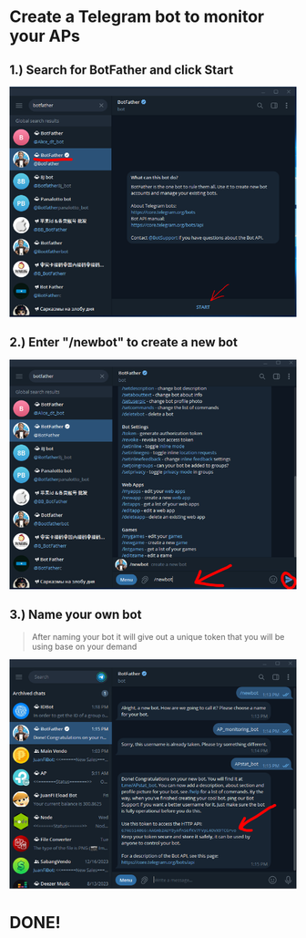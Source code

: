 # Create a Telegram bot to monitor your APs 

## 1.) Search for BotFather and click Start
<p align="center">
  <img src="./botfather.PNG"/>
</p>

## 2.) Enter "/newbot" to create a new bot
<p align="center">
  <img src="./1.PNG"/>
</p>

## 3.) Name your own bot

> After naming your bot it will give out a unique token that you will be using base on your demand
<p align="center">
  <img src="./2.PNG"/>
</p>



# DONE!
